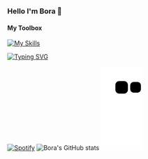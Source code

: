 ### Hello I'm Bora 👋

#### My Toolbox
[![My Skills](https://skillicons.dev/icons?i=js,html,css,wasm,rust,c,vim,git,aws,bootstrap,bash,cs,bots,discord,dotnet,figma,devto,idea,instagram,linkedin,md,linux,powershell,stackoverflow,twitter,visualstudio,vscode,webpack,nginx,vercel,mongodb,androidstudio)](https://skillicons.dev)

[![Typing SVG](https://readme-typing-svg.demolab.com?font=Fira+Code&size=15&duration=1000&pause=100&color=07F714&multiline=true&width=500&height=70&lines=Hello+how+are+you%3F;How+would+you+like+to+develop+a+hobby+project+with+me%3F;You+can+contact+me+here+%22info%40boracademy.com%22)](https://git.io/typing-svg)

[![Spotify](https://novatorem.bgstatic.vercel.app/api/spotify)](https://open.spotify.com/artist/2QDHxmDObOuv9MCeBYiFtq?si=d29aa24bcc934e7b)
![Bora's GitHub stats](https://github-readme-stats.vercel.app/api?username=boravip1&show_icons=true&theme=codeSTACKr)
![Snake animation](https://github.com/madushadhanushka/github-readme/blob/output/github-contribution-snake.svg)
